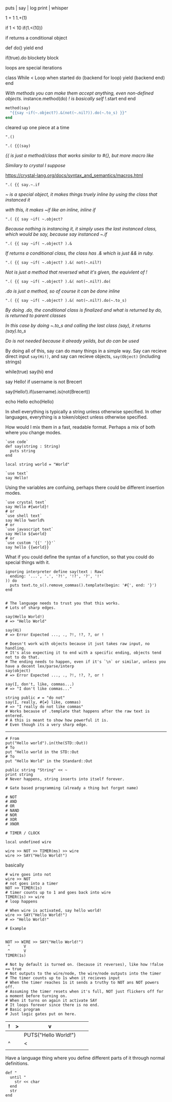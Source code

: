 puts | say | log
print | whisper

1 + 1
1.+(1)

if 1 < 10
if(1.<(10))

if returns a conditional object

def do()
  yield
end

if(true).do
  blockety block
  
loops are special iterations

class While < Loop
  when started do
  (backend for loop)
    yield
  (backend end)
  end
  
  _With methods you can make them accept anything, even non-defined objects._
  instance.method(do)
    _! is basically self_
    !.start
  end
end

```rb
method(say)
  "{{say ~if(~.object?).&(not(~.nil?)).do(~.to_s) }}"
end
```

cleared up one piece at a time

`".()`

`".( {{(say)`

_{{ is just a method/class that works similar to #{}, but more macro like_

_Similary to crystal I suppose_

https://crystal-lang.org/docs/syntax_and_semantics/macros.html

`".( {{ say.~.if`

_~ is a special object, it makes things truely inline by using the class that instanced it_

_with this, it makes ~if like an inline, inline if_

`".( {{ say ~if( ~.object?`

_Because nothing is instancing it, it simply uses the last instanced class, which would be say, because say instanced ~.if_

`".( {{ say ~if( ~.object? ).&`

_If returns a conditional class, the class has .& which is just && in ruby._

`".( {{ say ~if( ~.object? ).&( not(~.nil?)`

_Not is just a method that reversed what it's given, the equivlent of !_

`".( {{ say ~if( ~.object? ).&( not(~.nil?).do(`

_.do is just a method, so of course it can be done inline_

`".( {{ say ~if( ~.object? ).&( not(~.nil?).do(~.to_s)`

_By doing .do, the conditional class is finalized and what is returned by do, is returned to parent classes_

_In this case by doing ~.to_s and calling the last class (say), it returns (say).to_s_

_Do is not needed because it already yeilds, but do can be used_

By doing all of this, say can do many things in a simple way.
Say can recieve direct input `say(Hi!)`, and say can recieve objects, `say(Object)` (including strings)

while(true)
  say(hi)
end

say Hello! if username is not Brecert

say(Hello!).if(username).is(not(Brecert))

echo Hello
echo(Hello)

In shell everything is typically a string unless otherwise specified.
In other languages, everything is a token/object unless otherwise specified.

How would I mix them in a fast, readable format.
Perhaps a mix of both where you change modes.

```cr
`use code`
def say(string : String)
  puts string
end

local string world = "World"

`use text`
say Hello!
```
Using the variables are confuing, perhaps there could be different insertion modes.
```cr
`use crystal text`
say Hello #{world}!
# or
`use shell text`
say Hello %world%
# or
`use javascript text`
say Hello ${world}
# or
`use custom '{{' '}}'`
say hello {{world}}
```

What if you could define the syntax of a function, so that you could do special things with it.

```cr
ignoring interpreter define say(text : Raw(
  ending: '...', '.', '?!', '!?', '?', '!'
)) do
  puts text.to_s().remove_commas().template(begin: '#{', end: '}')
end


# The language needs to trust you that this works.
# Lots of sharp edges.

say(Hello World!)
# => "Hello World"

say(Hi)
# => Error Expected ..., ., ?!, !?, ?, or !

# Doesn't work with objects because it just takes raw input, no handling.
# It's also expecting it to end with a specific ending, objects tend not to do that.
# The ending needs to happen, even if it's `\n` or similar, unless you have a decent lex/parse/interp
say(object)
# => Error Expected ..., ., ?!, !?, ?, or !

say(I, don't, like, commas...)
# => "I don't like commas..."

string public ≠ = "do not"
say(I, really, #{≠} like, commas)
# => "I really do not like commas"
# Works because of .template that happens after the raw text is entered.
# A this is meant to show how powerful it is.
# Even though its a very sharp edge.
```

------

```cr
# From
put("Hello world").in(the(STD::Out))
# To
put "Hello world in the STD::Out
# To
put "Hello World" in the Standard::Out
```

```cr
public string "String" << ~
print string
# Never happens, string inserts into itself forever.
```

```cr
# Gate based programming (already a thing but forgot name)

# NOT
# AND
# OR
# NAND
# NOR
# XOR
# XNOR

# TIMER / CLOCK

local undefined wire

wire >> NOT >> TIMER(ms) >> wire
wire >> SAY("Hello World!")
```
basically
```cr
# wire goes into not
wire >> NOT
# not goes into a timer
NOT >> TIMER(1s)
# timer counts up to 1 and goes back into wire
TIMER(1s) >> wire
# loop happens

# When wire is activated, say hello world!
wire >> SAY("Hello World!")
# => "Hello World!"
```

```cr
# Example


NOT >> WIRE >> SAY("Hello World!")
 ^      V
 ^      V
TIMER(1s)

# Not by default is turned on. (because it reverses), like how !false == true
# Not outputs to the wire/node, the wire/node outputs into the timer
# The timer counts up to 1s when it recieves input
# When the timer reaches 1s it sends a truthy to NOT ans NOT powers off.
# Assuming the timer resets when it's full, NOT just flickers off for a moment before turning on.
# When it turns on again it activate SAY
# It loops forever since there is no end.
# Basic program
# Just logic gates put on here.
```

| ! | > | v                    |   |   |
|---|---|----------------------|---|---|
|   |   | PUTS("Hello World!") |   |   |
| ^ |   | <                    |   |   |
|   |   |                      |   |   |

       
Have a language thing where you define different parts of it through normal definitions.
```cr
def "
  until "
    str << char
  end
  str
end
```
